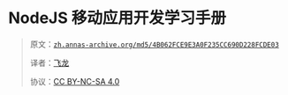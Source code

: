 # NodeJS 移动应用开发学习手册

> 原文：[`zh.annas-archive.org/md5/4B062FCE9E3A0F235CC690D228FCDE03`](https://zh.annas-archive.org/md5/4B062FCE9E3A0F235CC690D228FCDE03)
> 
> 译者：[飞龙](https://github.com/wizardforcel)
> 
> 协议：[CC BY-NC-SA 4.0](http://creativecommons.org/licenses/by-nc-sa/4.0/)